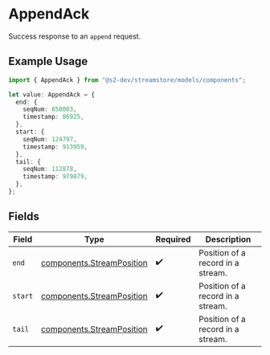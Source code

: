 # AppendAck

Success response to an `append` request.

## Example Usage

```typescript
import { AppendAck } from "@s2-dev/streamstore/models/components";

let value: AppendAck = {
  end: {
    seqNum: 858003,
    timestamp: 86925,
  },
  start: {
    seqNum: 124797,
    timestamp: 913959,
  },
  tail: {
    seqNum: 112878,
    timestamp: 979879,
  },
};
```

## Fields

| Field                                                                  | Type                                                                   | Required                                                               | Description                                                            |
| ---------------------------------------------------------------------- | ---------------------------------------------------------------------- | ---------------------------------------------------------------------- | ---------------------------------------------------------------------- |
| `end`                                                                  | [components.StreamPosition](../../models/components/streamposition.md) | :heavy_check_mark:                                                     | Position of a record in a stream.                                      |
| `start`                                                                | [components.StreamPosition](../../models/components/streamposition.md) | :heavy_check_mark:                                                     | Position of a record in a stream.                                      |
| `tail`                                                                 | [components.StreamPosition](../../models/components/streamposition.md) | :heavy_check_mark:                                                     | Position of a record in a stream.                                      |